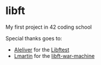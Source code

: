 # libft
My first project in 42 coding school

Special thanks goes to:
* [Aleliver](https://github.com/alelievr) for the [Libftest](https://github.com/alelievr/libft-unit-test)
* [Lmartin](https://github.com/0x050f) for the [libft-war-machine](https://github.com/0x050f/libft-war-machine)
